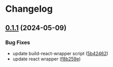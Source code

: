 # Changelog

## [0.1.1](https://github.com/muxinc/media-elements/compare/build-react-wrapper-v0.1.0...build-react-wrapper@0.1.1) (2024-05-09)


### Bug Fixes

* update build-react-wrapper script ([5b42462](https://github.com/muxinc/media-elements/commit/5b42462794192a19b730e7aaabba5646300f0a05))
* update react wrapper ([f8b259e](https://github.com/muxinc/media-elements/commit/f8b259e5649ebb7f2be6c2bf739711574a22d9ec))
